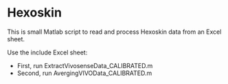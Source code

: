 # Hexoskin

This is small Matlab script to read and process Hexoskin data from an Excel sheet.

Use the include Excel sheet:
- First, run ExtractVivosenseData_CALIBRATED.m
- Second, run AvergingVIVOData_CALIBRATED.m

